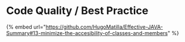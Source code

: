 # Code Quality / Best Practice

{% embed url="https://github.com/HugoMatilla/Effective-JAVA-Summary#13-minimize-the-accesibility-of-classes-and-members" %}
